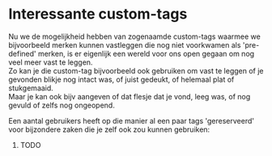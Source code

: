 # Interessante custom-tags

Nu we de mogelijkheid hebben van zogenaamde custom-tags waarmee we bijvoorbeeld merken kunnen vastleggen die nog niet voorkwamen als 'pre-defined' merken, is er eigenlijk een wereld voor ons open gegaan om nog veel meer vast te leggen.<br />
Zo kan je die custom-tag bijvoorbeeld ook gebruiken om vast te leggen of je gevonden blikje nog intact was, of juist gedeukt, of helemaal plat of stukgemaaid.<br />
Maar je kan ook bijv aangeven of dat flesje dat je vond, leeg was, of nog gevuld of zelfs nog ongeopend.<br />

Een aantal gebruikers heeft op die manier al een paar tags 'gereserveerd' voor bijzondere zaken die je zelf ook zou kunnen gebruiken:
1. TODO
